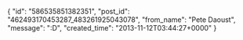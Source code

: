  {
   "id": "586535851382351",
   "post_id": "462493170453287_483261925043078",
   "from_name": "Pete Daoust",
   "message": ":D",
   "created_time": "2013-11-12T03:44:27+0000"
 }

